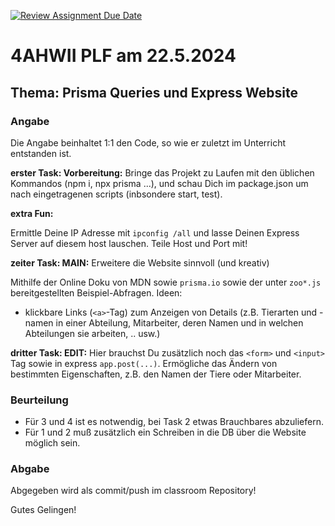 [![Review Assignment Due Date](https://classroom.github.com/assets/deadline-readme-button-24ddc0f5d75046c5622901739e7c5dd533143b0c8e959d652212380cedb1ea36.svg)](https://classroom.github.com/a/vg_ChEdg)

# 4AHWII PLF am 22.5.2024

## Thema: Prisma Queries und Express Website

### Angabe

Die Angabe beinhaltet 1:1 den Code, so wie er zuletzt im Unterricht entstanden ist.

**erster Task: Vorbereitung:** Bringe das Projekt zu Laufen mit den üblichen
Kommandos (npm i, npx prisma ...), und schau Dich im package.json um nach
eingetragenen scripts (inbsondere start, test).

**extra Fun:**

Ermittle Deine IP Adresse mit `ipconfig /all` und lasse Deinen Express Server
auf diesem host lauschen. Teile Host und Port mit!

**zeiter Task: MAIN:** Erweitere die Website sinnvoll (und kreativ)

Mithilfe der Online Doku von MDN sowie `prisma.io` sowie der unter `zoo*.js`
bereitgestellten Beispiel-Abfragen. Ideen:

- klickbare Links (`<a>`-Tag) zum Anzeigen von Details (z.B. Tierarten und -namen
  in einer Abteilung, Mitarbeiter, deren Namen und in welchen Abteilungen sie
  arbeiten, .. usw.)

**dritter Task: EDIT:** Hier brauchst Du zusätzlich noch das `<form>` und
`<input>` Tag sowie in express `app.post(...)`. Ermögliche das Ändern von
bestimmten Eigenschaften, z.B. den Namen der Tiere oder Mitarbeiter.

### Beurteilung

- Für 3 und 4 ist es notwendig, bei Task 2 etwas Brauchbares abzuliefern.
- Für 1 und 2 muß zusätzlich ein Schreiben in die DB über die Website möglich sein.

### Abgabe

Abgegeben wird als commit/push im classroom Repository!

Gutes Gelingen!
